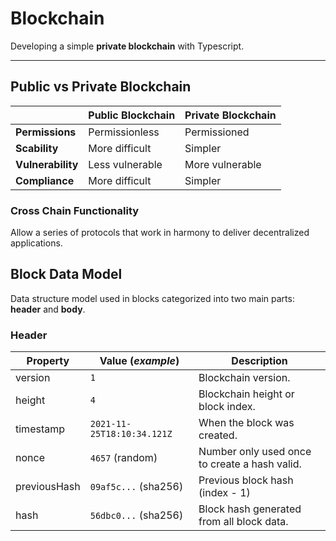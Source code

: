 # Blockchain

Developing a simple **private blockchain** with Typescript.

___

## Public vs Private Blockchain

|                   | **Public Blockchain**  | **Private Blockchain**   |
|-------------------|------------------------|--------------------------|
| **Permissions**   | Permissionless         | Permissioned             |
| **Scability**     | More difficult         | Simpler                  |
| **Vulnerability** | Less vulnerable        | More vulnerable          |
| **Compliance**    | More difficult         | Simpler                  |

### Cross Chain Functionality
Allow a series of protocols that work in harmony to deliver decentralized applications.

## Block Data Model

Data structure model used in blocks categorized into two main parts: **header** and **body**.

### Header
| Property     | Value (*example*)             | Description                                  |
|--------------|-------------------------------|----------------------------------------------|
| version      | `1`                           | Blockchain version.                          |
| height       | `4`                           | Blockchain height or block index.            |
| timestamp    | `2021-11-25T18:10:34.121Z`    | When the block was created.                  |
| nonce        | `4657` (random)               | Number only used once to create a hash valid.|
| previousHash | `09af5c...` (sha256)          | Previous block hash (index - 1)              |
| hash         | `56dbc0...` (sha256)          | Block hash generated from all block data.    |
